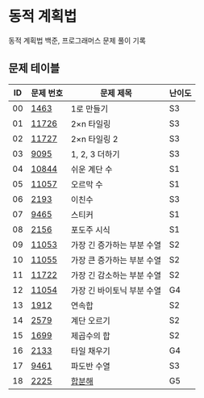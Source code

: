 # 동적 계획법 <Dynamic Programming>
동적 계획법 백준, 프로그래머스 문제 풀이 기록
## 문제 테이블
| ID | 문제 번호                                          | 문제 제목                                                                                       | 난이도 |
|----|------------------------------------------------|---------------------------------------------------------------------------------------------|-----|
| 00 | [1463](https://www.acmicpc.net/problem/1463)   | 1로 만들기                                                                                      | S3  |
| 01 | [11726](https://www.acmicpc.net/problem/11726) | 2×n 타일링                                                                                     | S3  |
| 02 | [11727](https://www.acmicpc.net/problem/11727) | 2×n 타일링 2                                                                                   | S3  |
| 03 | [9095](https://www.acmicpc.net/problem/9095)   | 1, 2, 3 더하기                                                                                 | S3  |
| 04 | [10844](https://www.acmicpc.net/problem/10844) | 쉬운 계단 수                                                                                     | S1  |
| 05 | [11057](https://www.acmicpc.net/problem/11057) | 오르막 수                                                                                       | S1  |
| 06 | [2193](https://www.acmicpc.net/problem/2193)   | 이친수                                                                                         | S3  |
| 07 | [9465](https://www.acmicpc.net/problem/9465)   | 스티커                                                                                         | S1  |
| 08 | [2156](https://www.acmicpc.net/problem/2156)   | 포도주 시식                                                                                      | S1  |
| 09 | [11053](https://www.acmicpc.net/problem/11053) | 가장 긴 증가하는 부분 수열                                                                             | S2  |
| 10 | [11055](https://www.acmicpc.net/problem/11055) | 가장 큰 증가하는 부분 수열                                                                             | S2  |
| 11 | [11722](https://www.acmicpc.net/problem/11722) | 가장 긴 감소하는 부분 수열                                                                             | S2  |
| 12 | [11054](https://www.acmicpc.net/problem/11054) | 가장 긴 바이토닉 부분 수열                                                                             | G4  |
| 13 | [1912](https://www.acmicpc.net/problem/1912)   | 연속합                                                                                         | S2  |
| 14 | [2579](https://www.acmicpc.net/problem/2579)   | 계단 오르기                                                                                      | S2  |
| 15 | [1699](https://www.acmicpc.net/problem/1699)   | 제곱수의 합                                                                                      | S2  |
| 16 | [2133](https://www.acmicpc.net/problem/2133)   | 타일 채우기                                                                                      | G4  |
| 17 | [9461](https://www.acmicpc.net/problem/9461)   | 파도반 수열                                                                                      | S3  |
| 18 | [2225](https://www.acmicpc.net/problem/2225)   | [합분해]('https://github.com/MillPRE/Baekjoon-Algorithm/tree/master/dynamic_programming/2225') | G5  |